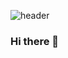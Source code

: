 ![header](https://capsule-render.vercel.app/api?type=waving&color=gradient&height=250&section=header&text=JiHyun%20Lee&fontSize=70)




### Hi there 👋
<!-- 🛠 Tech Stack 🛠
🎳 About Me 🎳 -->

<!--
**hyun9922/hyun9922** is a ✨ _special_ ✨ repository because its `README.md` (this file) appears on your GitHub profile.

Here are some ideas to get you started:

- 🔭 I’m currently working on ...
- 🌱 I’m currently learning ...
- 👯 I’m looking to collaborate on ...
- 🤔 I’m looking for help with ...
- 💬 Ask me about ...
- 📫 How to reach me: ...
- 😄 Pronouns: ...
- ⚡ Fun fact: ...
-->
